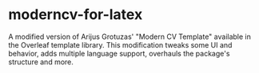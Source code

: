 # moderncv-for-latex
A modified version of Arijus Grotuzas' "Modern CV Template" available in the Overleaf template library. This modification tweaks some UI and behavior, adds multiple language support, overhauls the package's structure and more.

